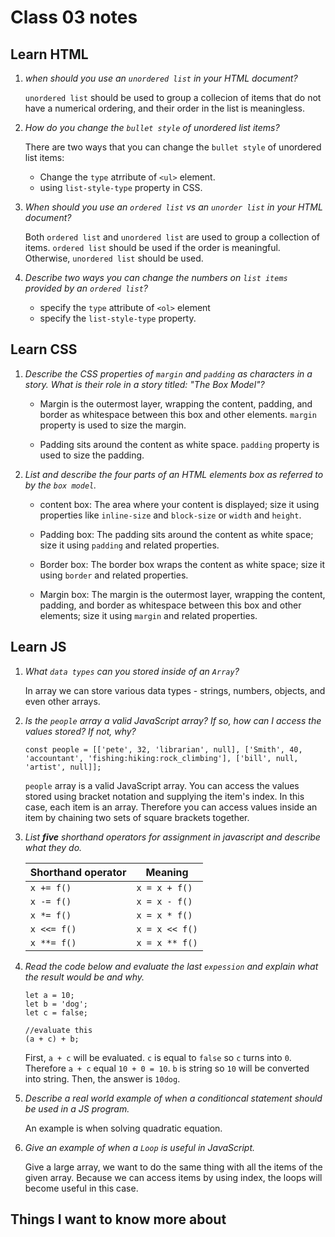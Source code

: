 # Class 03 notes

## Learn HTML

1. *when should you use an `unordered list` in your HTML document?*

    `unordered list` should be used to group a collecion of items that do not have a numerical ordering, and their order in the list is meaningless. 

2. *How do you change the `bullet style` of unordered list items?*

    There are two ways that you can change the `bullet style` of unordered list items:
    - Change the `type` atrribute of `<ul>` element.
    - using `list-style-type` property in CSS.

3. *When should you use an `ordered list` vs an `unorder list` in your HTML document?*

    Both `ordered list` and `unordered list` are used to group a collection of items. `ordered list` should be used if the order is meaningful. Otherwise, `unordered list` should be used.

4. *Describe two ways you can change the numbers on `list items` provided by an `ordered list`?*

    - specify the `type` attribute of `<ol>` element
    - specify the `list-style-type` property.

## Learn CSS

1. *Describe the CSS properties of `margin` and `padding` as characters in a story. What is their role in a story titled: "The Box Model"?*

    - Margin is the outermost layer, wrapping the content, padding, and border as whitespace between this box and other elements. `margin` property is used to size the margin.

    - Padding sits around the content as white space. `padding` property is used to size the padding.

2. *List and describe the four parts of an HTML elements box as referred to by the `box model`.*

    - content box: The area where your content is displayed; size it using properties like `inline-size` and `block-size` or `width` and `height`.

    - Padding box: The padding sits around the content as white space; size it using `padding` and related properties.

    - Border box: The border box wraps the content as white space; size it using `border` and related properties.

    - Margin box: The margin is the outermost layer, wrapping the content, padding, and border as whitespace between this box and other elements; size it using `margin` and related properties.

## Learn JS

1. *What `data types` can you stored inside of an `Array`?*
    
    In array we can store various data types - strings, numbers, objects, and even other arrays.

2. *Is the `people` array a valid JavaScript array? If so, how can I access the values stored? If not, why?*

    ```
    const people = [['pete', 32, 'librarian', null], ['Smith', 40, 'accountant', 'fishing:hiking:rock_climbing'], ['bill', null, 'artist', null]];
    ```
 

    `people` array is a valid JavaScript array. You can access the values stored using bracket notation and supplying the item's index. In this case, each item is an array. Therefore you can access values inside an item by chaining two sets of square brackets together. 

3. *List **five** shorthand operators for assignment in javascript and describe what they do.*

    | Shorthand operator  | Meaning  |
    | ------------------- | ------  |
    | `x += f()`          | `x = x + f()`|
    | `x -= f()`          | `x = x - f()`|
    | `x *= f()`          | `x = x * f()`|
    | `x <<= f()`         | `x = x << f()`|
    | `x **= f()`         | `x = x ** f()`|

4. *Read the code below and evaluate the last `expession` and explain what the result would be and why.*

    ```
    let a = 10;
    let b = 'dog';
    let c = false;

    //evaluate this
    (a + c) + b;
    ```
    First, `a + c` will be evaluated. `c` is equal to `false` so `c` turns into `0`. Therefore `a + c` equal `10 + 0 = 10`. `b` is string so `10` will be converted into string. Then, the answer is `10dog`.

5. *Describe a real world example of when a conditioncal statement should be used in a JS program.*

    An example is when solving quadratic equation. 

6. *Give an example of when a `Loop` is useful in JavaScript.*

    Give a large array, we want to do the same thing with all the items of the given array. Because we can access items by using index, the loops will become useful in this case.

## Things I want to know more about
